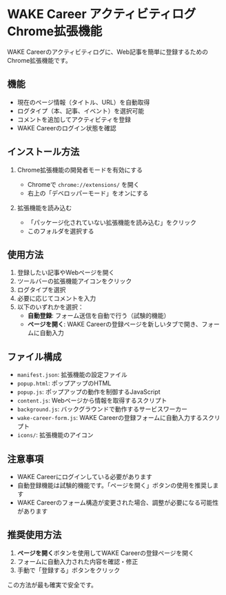 # WAKE Career アクティビティログ Chrome拡張機能

WAKE Careerのアクティビティログに、Web記事を簡単に登録するためのChrome拡張機能です。

## 機能

- 現在のページ情報（タイトル、URL）を自動取得
- ログタイプ（本、記事、イベント）を選択可能
- コメントを追加してアクティビティを登録
- WAKE Careerのログイン状態を確認

## インストール方法

1. Chrome拡張機能の開発者モードを有効にする
   - Chromeで `chrome://extensions/` を開く
   - 右上の「デベロッパーモード」をオンにする

2. 拡張機能を読み込む
   - 「パッケージ化されていない拡張機能を読み込む」をクリック
   - このフォルダを選択する

## 使用方法

1. 登録したい記事やWebページを開く
2. ツールバーの拡張機能アイコンをクリック
3. ログタイプを選択
4. 必要に応じてコメントを入力
5. 以下のいずれかを選択：
   - **自動登録**: フォーム送信を自動で行う（試験的機能）
   - **ページを開く**: WAKE Careerの登録ページを新しいタブで開き、フォームに自動入力

## ファイル構成

- `manifest.json`: 拡張機能の設定ファイル
- `popup.html`: ポップアップのHTML
- `popup.js`: ポップアップの動作を制御するJavaScript
- `content.js`: Webページから情報を取得するスクリプト
- `background.js`: バックグラウンドで動作するサービスワーカー
- `wake-career-form.js`: WAKE Careerの登録フォームに自動入力するスクリプト
- `icons/`: 拡張機能のアイコン

## 注意事項

- WAKE Careerにログインしている必要があります
- 自動登録機能は試験的機能です。「ページを開く」ボタンの使用を推奨します
- WAKE Careerのフォーム構造が変更された場合、調整が必要になる可能性があります

## 推奨使用方法

1. **ページを開く**ボタンを使用してWAKE Careerの登録ページを開く
2. フォームに自動入力された内容を確認・修正
3. 手動で「登録する」ボタンをクリック

この方法が最も確実で安全です。